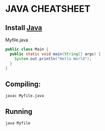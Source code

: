 # JAVA CHEATSHEET

## Install <a href="https://www.oracle.com/java/technologies/java-se-glance.html">Java</a>

<p class="codeblock-title">Myfile.java</p>

```java
public class Main {
  public static void main(String[] args) {
    System.out.println("Hello World");
  }
}
```

## Compiling:
```
javac Myfile.java
```

## Running
```
java Myfile
```
